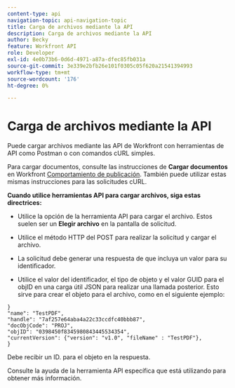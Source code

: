 ```yaml
---
content-type: api
navigation-topic: api-navigation-topic
title: Carga de archivos mediante la API
description: Carga de archivos mediante la API
author: Becky
feature: Workfront API
role: Developer
exl-id: 4e0b73b6-0d6d-4971-a87a-dfec85fb031a
source-git-commit: 3e339e2bfb26e101f0305c05f620a21541394993
workflow-type: tm+mt
source-wordcount: '176'
ht-degree: 0%

---
```


# Carga de archivos mediante la API

Puede cargar archivos mediante las API de Workfront con herramientas de API como Postman o con comandos cURL simples.

Para cargar documentos, consulte las instrucciones de **Cargar documentos** en Workfront [Comportamiento de publicación](/help/quicksilver/wf-api/general/api-basics.md#post-behavior). También puede utilizar estas mismas instrucciones para las solicitudes cURL.

**Cuando utilice herramientas API para cargar archivos, siga estas directrices:**

* Utilice la opción de la herramienta API para cargar el archivo. Estos suelen ser un **Elegir archivo** en la pantalla de solicitud.

* Utilice el método HTTP del POST para realizar la solicitud y cargar el archivo.

* La solicitud debe generar una respuesta de que incluya un valor para su identificador.

* Utilice el valor del identificador, el tipo de objeto y el valor GUID para el objID en una carga útil JSON para realizar una llamada posterior. Esto sirve para crear el objeto para el archivo, como en el siguiente ejemplo:

```
}
"name": "TestPDF",
"handle": "7af257e64aba4a22c33ccdfc40bbb87",
"docObjCode": "PROJ",
"objID": "0398450f8345980843445534354",
"currentVersion": {"version": "v1.0", "fileName" : "TestPDF"},
}
```

Debe recibir un ID. para el objeto en la respuesta.

Consulte la ayuda de la herramienta API específica que está utilizando para obtener más información.
